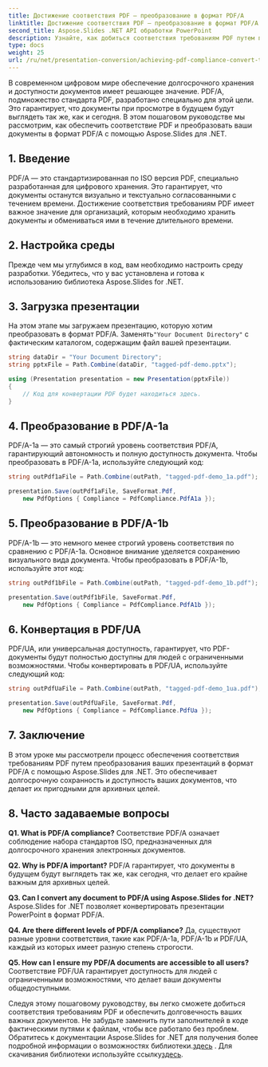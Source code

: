 ```yaml
---
title: Достижение соответствия PDF — преобразование в формат PDF/A
linktitle: Достижение соответствия PDF — преобразование в формат PDF/A
second_title: Aspose.Slides .NET API обработки PowerPoint
description: Узнайте, как добиться соответствия требованиям PDF путем преобразования в формат PDF/A с помощью Aspose.Slides для .NET. Обеспечьте долговечность и доступность документов.
type: docs
weight: 25
url: /ru/net/presentation-conversion/achieving-pdf-compliance-convert-to-pdf-a-format/
---
```


В современном цифровом мире обеспечение долгосрочного хранения и доступности документов имеет решающее значение. PDF/A, подмножество стандарта PDF, разработано специально для этой цели. Это гарантирует, что документы при просмотре в будущем будут выглядеть так же, как и сегодня. В этом пошаговом руководстве мы рассмотрим, как обеспечить соответствие PDF и преобразовать ваши документы в формат PDF/A с помощью Aspose.Slides для .NET.

## 1. Введение

PDF/A — это стандартизированная по ISO версия PDF, специально разработанная для цифрового хранения. Это гарантирует, что документы останутся визуально и текстуально согласованными с течением времени. Достижение соответствия требованиям PDF имеет важное значение для организаций, которым необходимо хранить документы и обмениваться ими в течение длительного времени.

## 2. Настройка среды

Прежде чем мы углубимся в код, вам необходимо настроить среду разработки. Убедитесь, что у вас установлена и готова к использованию библиотека Aspose.Slides for .NET.

## 3. Загрузка презентации

 На этом этапе мы загружаем презентацию, которую хотим преобразовать в формат PDF/A. Заменять`"Your Document Directory"` с фактическим каталогом, содержащим файл вашей презентации.

```csharp
string dataDir = "Your Document Directory";
string pptxFile = Path.Combine(dataDir, "tagged-pdf-demo.pptx");

using (Presentation presentation = new Presentation(pptxFile))
{
    // Код для конвертации PDF будет находиться здесь.
}
```

## 4. Преобразование в PDF/A-1a

PDF/A-1a — это самый строгий уровень соответствия PDF/A, гарантирующий автономность и полную доступность документа. Чтобы преобразовать в PDF/A-1a, используйте следующий код:

```csharp
string outPdf1aFile = Path.Combine(outPath, "tagged-pdf-demo_1a.pdf");

presentation.Save(outPdf1aFile, SaveFormat.Pdf,
    new PdfOptions { Compliance = PdfCompliance.PdfA1a });
```

## 5. Преобразование в PDF/A-1b

PDF/A-1b — это немного менее строгий уровень соответствия по сравнению с PDF/A-1a. Основное внимание уделяется сохранению визуального вида документа. Чтобы преобразовать в PDF/A-1b, используйте этот код:

```csharp
string outPdf1bFile = Path.Combine(outPath, "tagged-pdf-demo_1b.pdf");

presentation.Save(outPdf1bFile, SaveFormat.Pdf,
    new PdfOptions { Compliance = PdfCompliance.PdfA1b });
```

## 6. Конвертация в PDF/UA

PDF/UA, или универсальная доступность, гарантирует, что PDF-документы будут полностью доступны для людей с ограниченными возможностями. Чтобы конвертировать в PDF/UA, используйте следующий код:

```csharp
string outPdfUaFile = Path.Combine(outPath, "tagged-pdf-demo_1ua.pdf");

presentation.Save(outPdfUaFile, SaveFormat.Pdf,
    new PdfOptions { Compliance = PdfCompliance.PdfUa });
```

## 7. Заключение

В этом уроке мы рассмотрели процесс обеспечения соответствия требованиям PDF путем преобразования ваших презентаций в формат PDF/A с помощью Aspose.Slides для .NET. Это обеспечивает долгосрочную сохранность и доступность ваших документов, что делает их пригодными для архивных целей.

## 8. Часто задаваемые вопросы

**Q1. What is PDF/A compliance?**
Соответствие PDF/A означает соблюдение набора стандартов ISO, предназначенных для долгосрочного хранения электронных документов.

**Q2. Why is PDF/A important?**
PDF/A гарантирует, что документы в будущем будут выглядеть так же, как сегодня, что делает его крайне важным для архивных целей.

**Q3. Can I convert any document to PDF/A using Aspose.Slides for .NET?**
Aspose.Slides for .NET позволяет конвертировать презентации PowerPoint в формат PDF/A.

**Q4. Are there different levels of PDF/A compliance?**
Да, существуют разные уровни соответствия, такие как PDF/A-1a, PDF/A-1b и PDF/UA, каждый из которых имеет разную степень строгости.

**Q5. How can I ensure my PDF/A documents are accessible to all users?**
Соответствие PDF/UA гарантирует доступность для людей с ограниченными возможностями, что делает ваши документы общедоступными.

 Следуя этому пошаговому руководству, вы легко сможете добиться соответствия требованиям PDF и обеспечить долговечность ваших важных документов. Не забудьте заменить пути заполнителей в коде фактическими путями к файлам, чтобы все работало без проблем. Обратитесь к документации Aspose.Slides for .NET для получения более подробной информации о возможностях библиотеки.[здесь](https://reference.aspose.com/slides/net/) . Для скачивания библиотеки используйте ссылку[здесь](https://releases.aspose.com/slides/net/).